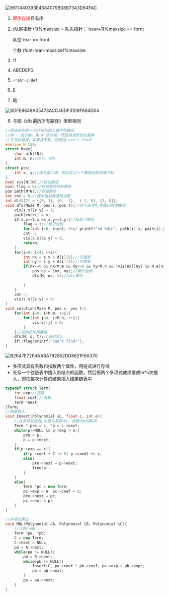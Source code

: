 ![6611440393E4684079B08B73A3D64FAC](https://cdn.jsdelivr.net/gh/yohumi23/Pics/202110081956755.png)

1. <font color='red'>顺序存储</font>且有序

2. (队尾指针+1)%maxsize = 队头指针； (rear+1)%maxsize == fornt

   队空 rear == front

   个数 (font-rear+maxsize)%maxsize

3. 11

4. ABCDEFG

5. ```cpp
   +*ab*-c/def
   ```

   

6. 8

7. 略

![6DFE8648A05473ACC46DF3109FA84D04](https://cdn.jsdelivr.net/gh/yohumi23/Pics/202110081956802.png)



8. 与图《dfs遍历所有路径》类型相同

```cpp
//假设迷宫是一个m行n列的二维字符数组
//用'-'表示路，用'#'表示墙，然后用深度优先搜索
//去寻找路径，如果找不到，则数组'can't find!'
#define N 150;
struct Maze{
    char a[N][N];
    int m, n;//m行，n列
}
struct pos{
    int x, y;//因为是二维，所以定义一个数据结构存储下标
}
bool vis[N][N];//标记数组
bool flag = 0;//标记是否找到路径
pos path[N*N];//存储路径
int cnt = 0;//表示当前路径结点数
int d[4][2] = {{0, 1}, {0, -1},  {-1, 0}, {1, 0}};
void dfs(Maze M, pos s, pos t){//对于迷宫M,寻找s到t的路径
    vis[s.x][s.y] = 1;
    path[cnt++] = s;
    if(s.x==t.x && s.y==t.y){//找到了路径
        flag = 1;//标记找到
        for(int i=0; i<cnt; ++i) printf("%d %d\n", path[i].x, path[i].y);
        cnt--;
        vis[s.x][s.y] = 0;
        return;
    }
    for(i=0; i<4; ++i){
        int nx = s.x + d[i][0];//行更新
        int ny = s.y + d[i][1];//列更新
        if(nx>=0 && nx<M.m && ny>=0 && ny<M.n && !vis[nx][ny] && M.a[nx][ny] == '-'){
            pos ns = {nx, ny};//新的坐标
            dfs(M, ns, t);//dfs查找
    
        }
    }
    cnt--;
    vis[s.x][s.y] = 0;
}
void solution(Maze M, pos s, pos t){
    for(int i=0; i<M.m; ++i){
        for(int j=0; j<M.n; ++j){
            vis[i][j] = 0;
        }
    }//初始化访问数组
    dfs(M, s, t);//调用dfs
    if(!flag)printf("can't find!");
}
```

![B2647E72F4AA8A792852DD8621F6A370](https://cdn.jsdelivr.net/gh/yohumi23/Pics/202110081955131.png)

* 多项式具有系数和指数两个属性，用链式进行存储
* 先写一个往链表中插入新结点的函数，然后把两个多项式成绩看成m*n次插入，即把每次计算的结果插入结果链表中

```cpp
typedef struct Term{
    int exp;//指数
    float coef;//系数
    Term *next;
}Term;
//降幂插入
void Insert(Polynomial &L, float c, int e){
    //在多项式链表L中插入系数为c，指数为e的新项
    Term * pre = L, *p = L->next; 
    while(p!=NULL && p->exp > e){
        pre = p;
        p = p->next;
    }
    if(p->exp == e){
        if(p->coef + C != 0) p->coedf += c;
        else{
            pre->next = p->next;
            free(p);
        }
    }
    else{
        Term *pc = new Term;
        pc->exp = e, pc->coef = c;
        pre->next = pc;
        pc->next = p;
    }
}

//多项式乘法
void MUL(Polynomial &A, Polynomial &B, Polynomial &C){
    //计算C=AB
    Term *pa, *pb;
    C = new Term;
    C->next = NULL;
    pa = A->next;
    while(pa != NULL){
        pb = B->next;
        while(pb != NULL){
            Insert(C, pa->coef * pb->coef, pa->exp + pb->exp);
            pb = pb->next;
        }
        pa = pa->next;
    }
}
```





